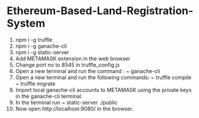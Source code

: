 # Ethereum-Based-Land-Registration-System

1. npm i -g truffle
2. npm i -g ganache-cli
3. npm i -g static-server
4. Add METAMASK extension in the web browser
5. Change port no to 8545 in truffle_config.js
6. Open a new terminal and run the command : 
   ~ ganache-cli
7. Open a new terminal and run the following commands:
   ~ truffle compile
   ~ truffle migrate
8. Import local ganache-cli accounts to METAMASK using the private keys in the ganache-cli terminal.
9. In the terminal run
   ~ static-server ./public
10. Now open http://localhost:9080/ in the browser.
